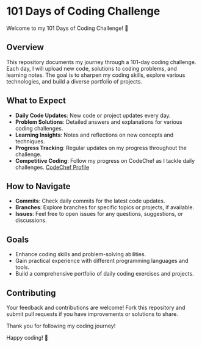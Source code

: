 # 101 Days of Coding Challenge

Welcome to my 101 Days of Coding Challenge! 🎉

## Overview

This repository documents my journey through a 101-day coding challenge. Each day, I will upload new code, solutions to coding problems, and learning notes. The goal is to sharpen my coding skills, explore various technologies, and build a diverse portfolio of projects.

## What to Expect

- **Daily Code Updates**: New code or project updates every day.
- **Problem Solutions**: Detailed answers and explanations for various coding challenges.
- **Learning Insights**: Notes and reflections on new concepts and techniques.
- **Progress Tracking**: Regular updates on my progress throughout the challenge.
- **Competitive Coding**: Follow my progress on CodeChef as I tackle daily challenges. [CodeChef Profile](https://www.codechef.com/users/ajmerianas)

## How to Navigate

- **Commits**: Check daily commits for the latest code updates.
- **Branches**: Explore branches for specific topics or projects, if available.
- **Issues**: Feel free to open issues for any questions, suggestions, or discussions.

## Goals

- Enhance coding skills and problem-solving abilities.
- Gain practical experience with different programming languages and tools.
- Build a comprehensive portfolio of daily coding exercises and projects.

## Contributing

Your feedback and contributions are welcome! Fork this repository and submit pull requests if you have improvements or solutions to share.

Thank you for following my coding journey!

Happy coding! 🚀
